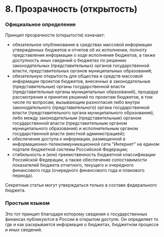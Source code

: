 # 8. Прозрачность \(открытость\)

### Официальное определение

Принцип прозрачности \(открытости\) означает:

*  обязательное опубликование в средствах массовой информации утвержденных бюджетов и отчетов об их исполнении, полноту представления информации о ходе исполнения бюджетов, а также доступность иных сведений о бюджетах по решению законодательных \(представительных\) органов государственной власти, представительных органов муниципальных образований;
*  обязательную открытость для общества и средств массовой информации проектов бюджетов, внесенных в законодательные \(представительные\) органы государственной власти \(представительные органы муниципальных образований\), процедур рассмотрения и принятия решений по проектам бюджетов, в том числе по вопросам, вызывающим разногласия либо внутри законодательного \(представительного\) органа государственной власти \(представительного органа муниципального образования\), либо между законодательным \(представительным\) органом государственной власти \(представительным органом муниципального образования\) и исполнительным органом государственной власти \(местной администрацией\);
* обеспечение доступа к информации, размещенной в информационно-телекоммуникационной сети "Интернет" на едином портале бюджетной системы Российской Федерации;
*  стабильность и \(или\) преемственность бюджетной классификации Российской Федерации, а также обеспечение сопоставимости показателей бюджета отчетного, текущего и очередного финансового года \(очередного финансового года и планового периода\).

Секретные статьи могут утверждаться только в составе федерального бюджета.

### Простым языком

Это тот принцип благодаря которому сведения о государственных финансах публикуются в России в открытом доступе. Он определяет то где и как раскрывается информация о бюджетах, бюджетном процессе и иных сведений.

